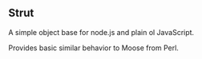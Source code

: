 Strut
-----

A simple object base for node.js and plain ol JavaScript.

Provides basic similar behavior to Moose from Perl.